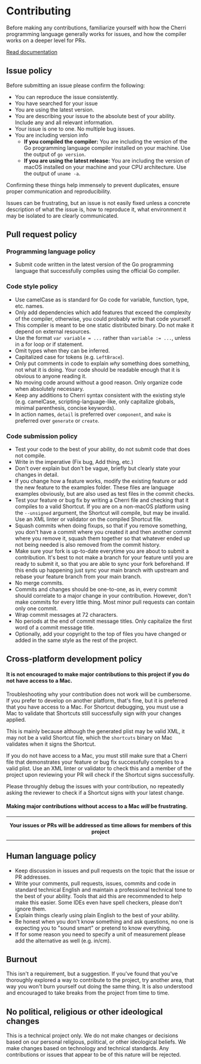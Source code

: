 # Contributing

Before making any contributions, familiarize yourself with how the Cherri programming language generally works for
issues, and how the compiler works on a deeper level for
PRs.

[Read documentation](https://cherrilang.org/compiler/)

## Issue policy

Before submitting an issue please confirm the following:

- You can reproduce the issue consistently.
- You have searched for your issue
- You are using the latest version.
- You are describing your issue to the absolute best of your ability. Include any and all relevant information.
- Your issue is one to one. No multiple bug issues.
- You are including version info
  - **If you compiled the compiler:** You are including the version of the Go programming language compiler
  installed on your machine. Use the output of `go version`.
  - **If you are using the latest release:** You are including the version of macOS installed on your machine and your CPU architecture. Use the output
  of `uname -a`.

Confirming these things help immensely to prevent duplicates, ensure proper communication and reproducibility.

Issues can be frustrating, but an issue is not easily fixed unless a concrete description of what the issue is, how to
reproduce it, what environment it may be isolated to are clearly communicated.

## Pull request policy

### Programming language policy

- Submit code written in the latest version of the Go programming language that successfully complies using the official
  Go compiler.

### Code style policy

- Use camelCase as is standard for Go code for variable, function, type, etc. names.
- Only add dependencies which add features that exceed the complexity of the compiler, otherwise, you could probably
  write that code yourself.
- This compiler is meant to be one static distributed binary. Do not make it depend on external resources.
- Use the format `var variable = ...` rather than `variable := ...`, unless in a for loop or if statement.
- Omit types when they can be inferred.
- Capitalized case for tokens (e.g. `LeftBrace`).
- Only put comments in code to explain _why_ something does something, not what it is doing. Your code should be
  readable enough that it is obvious to anyone reading it.
- No moving code around without a good reason. Only organize code when absolutely necessary.
- Keep any additions to Cherri syntax consistent with the existing style (e.g. camelCase, scripting-language-like, only
  capitalize globals, minimal parenthesis, concise keywords).
- In action names, `detail` is preferred over `component`, and `make` is preferred over `generate` or `create`.

### Code submission policy

- Test your code to the best of your ability, do not submit code that does not compile.
- Write in the imperative (Fix bug, Add thing, etc.)
- Don't over explain but don't be vague, briefly but clearly state your changes in detail.
- If you change how a feature works, modify the existing feature or add the new feature to the examples folder. These
  files are language examples obviously, but are also used as test files in the commit checks.
- Test your feature or bug fix by writing a Cherri file and checking that it compiles to a valid Shortcut. If you are on
  a non-macOS platform using the `--unsigned` argument, the Shortcut will compile, but may be invalid. Use an XML linter
  or validator on the compiled Shortcut file.
- Squash commits when doing fixups, so that if you remove something, you don't have a commit where you created it
  and then another commit where you remove it, squash them together so that whatever ended up not being needed is also
  removed from the commit history.
- Make sure your fork is up-to-date everytime you are about to submit a contribution. It's best to not make a branch for
  your feature until you are ready to submit it, so that you are able to sync your fork beforehand. If this ends up
  happening just sync your main branch with upstream and rebase your feature branch from your main branch.
- No merge commits.
- Commits and changes should be one-to-one, as in, every commit should correlate to a major change in your contribution.
  However, don't make commits for every little thing. Most minor pull requests can contain only one commit.
- Wrap commit messages at 72 characters.
- No periods at the end of commit message titles. Only capitalize the first word of a commit message title.
- Optionally, add your copyright to the top of files you have changed or added in the same style as the rest of the project.

## Cross-platform development policy

#### It is not encouraged to make major contributions to this project if you do not have access to a Mac.

Troubleshooting why your contribution does not work will be cumbersome. If you prefer to develop on another platform,
that's fine, but it is preferred that you have access to a Mac. For Shortcut debugging, you must use a Mac to validate
that Shortcuts still successfully sign with your changes applied.

This is mainly because although the generated plist may be valid XML, it may not be a valid Shortcut file, which the
`shortcuts` binary on Mac validates when it signs the Shortcut.

If you do not have access to a Mac, you must still make sure that a Cherri file that demonstrates your feature or bug
fix successfully compiles to a valid plist. Use an XML linter or validator to check this and a member of the project
upon reviewing your PR will check if the Shortcut signs successfully.

Please throughly debug the issues with your contribution, no repeatedly asking the reviewer to check if a Shortcut signs
with your latest change.

#### Making major contributions without access to a Mac _will_ be frustrating.

---

<p align=center>
  <b>Your issues or PRs will be addressed as time allows for members of this project</b>
</p>

---

## Human language policy

- Keep discussion in issues and pull requests on the topic that the issue or PR addresses.
- Write your comments, pull requests, issues, commits and code in standard technical English and maintain a professional
  technical tone to the best of your ability. Tools that aid this are recommended to help make this easier. Some IDEs
  even have spell checkers, please don't ignore them.
- Explain things clearly using plain English to the best of your ability.
- Be honest when you don't know something and ask questions, no one is expecting you to "sound
  smart" or pretend to know everything.
- If for some reason you need to specify a unit of measurement please add the alternative as well (e.g. in/cm).

## Burnout

This isn't a requirement, but a suggestion. If you've found that you've thoroughly explored a way to contribute to the
project, try another area, that way you won't burn yourself out doing the same thing. It is also understood and
encouraged to take breaks from the project from time to time.

## No political, religious or other ideological changes

This is a technical project only. We do not make changes or decisions based on our personal religious, political,
or other ideological beliefs. We make changes based on technology and technical standards. Any contributions or issues
that appear to be of this nature will be rejected.
